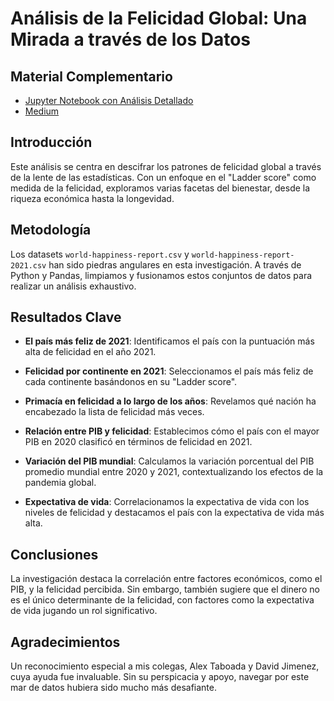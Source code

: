 # Análisis de la Felicidad Global: Una Mirada a través de los Datos

## Material Complementario

- [Jupyter Notebook con Análisis Detallado](https://github.com/ferkuellar/BigData-Procesing/blob/main/proyecto.ipynb)
- [Medium](https://medium.com/@fercuellar/explora-el-an%C3%A1lisis-notebook-8659cc721219)

## Introducción

Este análisis se centra en descifrar los patrones de felicidad global a través de la lente de las estadísticas. Con un enfoque en el "Ladder score" como medida de la felicidad, exploramos varias facetas del bienestar, desde la riqueza económica hasta la longevidad.

## Metodología

Los datasets `world-happiness-report.csv` y `world-happiness-report-2021.csv` han sido piedras angulares en esta investigación. A través de Python y Pandas, limpiamos y fusionamos estos conjuntos de datos para realizar un análisis exhaustivo.

## Resultados Clave

- **El país más feliz de 2021**: Identificamos el país con la puntuación más alta de felicidad en el año 2021.
  
- **Felicidad por continente en 2021**: Seleccionamos el país más feliz de cada continente basándonos en su "Ladder score".
  
- **Primacía en felicidad a lo largo de los años**: Revelamos qué nación ha encabezado la lista de felicidad más veces.
  
- **Relación entre PIB y felicidad**: Establecimos cómo el país con el mayor PIB en 2020 clasificó en términos de felicidad en 2021.
  
- **Variación del PIB mundial**: Calculamos la variación porcentual del PIB promedio mundial entre 2020 y 2021, contextualizando los efectos de la pandemia global.

- **Expectativa de vida**: Correlacionamos la expectativa de vida con los niveles de felicidad y destacamos el país con la expectativa de vida más alta.

## Conclusiones

La investigación destaca la correlación entre factores económicos, como el PIB, y la felicidad percibida. Sin embargo, también sugiere que el dinero no es el único determinante de la felicidad, con factores como la expectativa de vida jugando un rol significativo.

## Agradecimientos

Un reconocimiento especial a mis colegas, Alex Taboada y David Jimenez, cuya ayuda fue invaluable. Sin su perspicacia y apoyo, navegar por este mar de datos hubiera sido mucho más desafiante.



